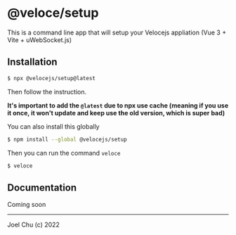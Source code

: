 # @veloce/setup

This is a command line app that will setup your Velocejs appliation (Vue 3 + Vite + uWebSocket.js)

## Installation

```sh
$ npx @velocejs/setup@latest
```
Then follow the instruction.

**It's important to add the `@latest` due to npx use cache (meaning if you use it once, it won't update and keep
use the old version, which is super bad)**

You can also install this globally

```sh
$ npm install --global @velocejs/setup
```

Then you can run the command `veloce`

```sh
$ veloce
```

## Documentation

Coming soon

---

Joel Chu (c) 2022

